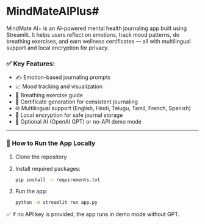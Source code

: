 ﻿# MindMateAIPlus#

MindMate AI+ is an AI-powered mental health journaling app built using Streamlit.
It helps users reflect on emotions, track mood patterns, do breathing exercises, and earn wellness certificates — all with multilingual support and local encryption for privacy.

### ✅ Key Features:
- ✍️ Emotion-based journaling prompts  
- 📈 Mood tracking and visualization  
- 🧘 Breathing exercise guide  
- 🏅 Certificate generation for consistent journaling  
- 🌐 Multilingual support (English, Hindi, Telugu, Tamil, French, Spanish)  
- 🔐 Local encryption for safe journal storage  
- 🤖 Optional AI (OpenAI GPT) or no-API demo mode  

---

### 🚀 How to Run the App Locally

1. Clone the repository  
2. Install required packages:
    ```bash
    pip install -r requirements.txt
    ```

4. Run the app:
    ```bash
    python -m streamlit run app.py
    ```

✅ If no API key is provided, the app runs in demo mode without GPT.


